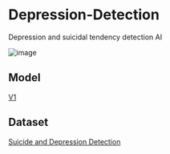 # Depression-Detection
Depression and suicidal tendency detection AI

![image](https://user-images.githubusercontent.com/62809012/143160035-9c2c26e1-b49e-49aa-91fc-bf9f2b99f286.png)

## Model
[V1](https://drive.google.com/file/d/1KWw97SSLYYATjx22wNX-8kA7qHryyqq2/view?usp=sharing)

## Dataset

[Suicide and Depression Detection](https://www.kaggle.com/nikhileswarkomati/suicide-watch)
